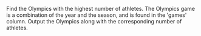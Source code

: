Find the Olympics with the highest number of athletes. The Olympics game is a combination of the year and the season, and is found in the 'games' column. Output the Olympics along with the corresponding number of athletes.